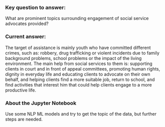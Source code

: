 ### Key question to answer:
What are prominent topics surrounding engagement of social service advocates provided?

### Current answer:
The target of assistance is mainly youth who have committed different crimes, such as: robbery, drug trafficking or violent incidents due to family background problems, school problems or the impact of the living environment. The main help from social services to them is: supporting clients in court and in front of appeal committees, promoting human rights, dignity in everyday life and educating clients to advocate on their own behalf, and helping clients find a more suitable job, return to school, and find activities that interest him that could help clients engage to a more productive life.

### About the Jupyter Notebook
Use some NLP ML models and try to get the topic of the data, but further steps are needed. 